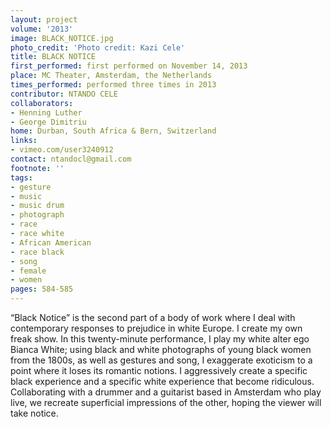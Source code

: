 ```yaml
---
layout: project
volume: '2013'
image: BLACK_NOTICE.jpg
photo_credit: 'Photo credit: Kazi Cele'
title: BLACK NOTICE
first_performed: first performed on November 14, 2013
place: MC Theater, Amsterdam, the Netherlands
times_performed: performed three times in 2013
contributor: NTANDO CELE
collaborators:
- Henning Luther
- George Dimitriu
home: Durban, South Africa & Bern, Switzerland
links:
- vimeo.com/user3240912
contact: ntandocl@gmail.com
footnote: ''
tags:
- gesture
- music
- music drum
- photograph
- race
- race white
- African American
- race black
- song
- female
- women
pages: 584-585
---
```


“Black Notice” is the second part of a body of work where I deal with contemporary responses to prejudice in white Europe. I create my own freak show. In this twenty-minute performance, I play my white alter ego Bianca White; using black and white photographs of young black women from the 1800s, as well as gestures and song, I exaggerate exoticism to a point where it loses its romantic notions. I aggressively create a specific black experience and a specific white experience that become ridiculous. Collaborating with a drummer and a guitarist based in Amsterdam who play live, we recreate superficial impressions of the other, hoping the viewer will take notice.
